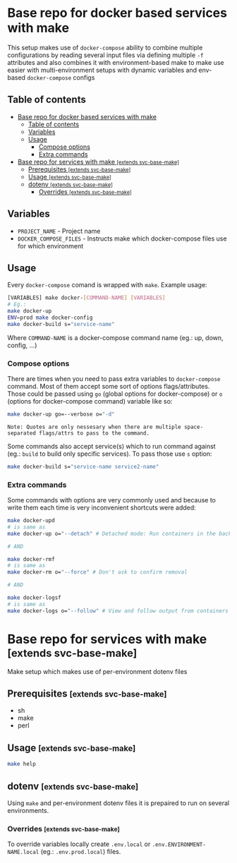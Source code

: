 # Base repo for docker based services with make

This setup makes use of `docker-compose` ability to combine multiple configurations by reading several input files via defining multiple `-f` attributes and also combines it with environment-based make to make use easier with multi-environment setups with dynamic variables and env-based `docker-compose` configs

## Table of contents

- [Base repo for docker based services with make](#base-repo-for-docker-based-services-with-make)
	- [Table of contents](#table-of-contents)
	- [Variables](#variables)
	- [Usage](#usage)
		- [Compose options](#compose-options)
		- [Extra commands](#extra-commands)
- [Base repo for services with make <small>[extends svc-base-make]</small>](#base-repo-for-services-with-make-smallextends-svc-base-makesmall)
	- [Prerequisites <small>[extends svc-base-make]</small>](#prerequisites-smallextends-svc-base-makesmall)
	- [Usage <small>[extends svc-base-make]</small>](#usage-smallextends-svc-base-makesmall)
	- [dotenv <small>[extends svc-base-make]</small>](#dotenv-smallextends-svc-base-makesmall)
		- [Overrides <small>[extends svc-base-make]</small>](#overrides-smallextends-svc-base-makesmall)

## Variables

- `PROJECT_NAME` - Project name
- `DOCKER_COMPOSE_FILES` - Instructs make which docker-compose files use for which environment

## Usage

Every `docker-compose` comand is wrapped with `make`. Example usage:

```sh
[VARIABLES] make docker-[COMMAND-NAME] [VARIABLES]
# Eg.:
make docker-up
ENV=prod make docker-config
make docker-build s="service-name"
```

Where `COMMAND-NAME` is a docker-compose command name (eg.: up, down, config, ...)

### Compose options

There are times when you need to pass extra variables to `docker-compose` command. Most of them accept some sort of options flags/attributes. Those could be passed using `go` (global options for docker-compose) or `o` (options for docker-compose command) variable like so:

```sh
make docker-up go=--verbose o="-d"
```

    Note: Quotes are only nessesary when there are multiple space-separated flags/attrs to pass to the command.

Some commands also accept service(s) which to run command against (eg.: `build` to build only specific services). To pass those use `s` option:

```sh
make docker-build s="service-name service2-name"
```

### Extra commands

Some commands with options are very commonly used and because to write them each time is very inconvenient shortcuts were added:

```sh
make docker-upd
# is same as
make docker-up o="--detach" # Detached mode: Run containers in the background.

# AND

make docker-rmf
# is same as
make docker-rm o="--force" # Don't ask to confirm removal

# AND

make docker-logsf
# is same as
make docker-logs o="--follow" # View and follow output from containers
```

# Base repo for services with make <small>[extends svc-base-make]</small>

Make setup which makes use of per-environment dotenv files

## Prerequisites <small>[extends svc-base-make]</small>

- sh
- make
- perl

## Usage <small>[extends svc-base-make]</small>

```sh
make help
```

## dotenv <small>[extends svc-base-make]</small>

Using `make` and per-environment dotenv files it is prepaired to run on several environments.

### Overrides <small>[extends svc-base-make]</small>

To override variables locally create `.env.local` or `.env.ENVIRONMENT-NAME.local` (eg.: `.env.prod.local`) files.
